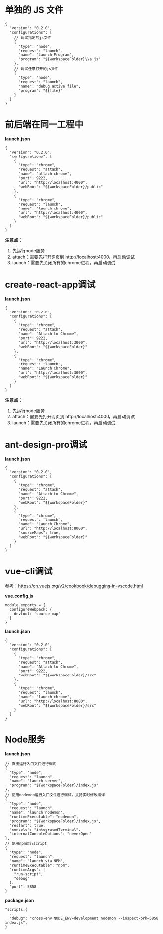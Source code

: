 # 单独的 JS 文件

```
{
  "version": "0.2.0",
  "configurations": [
    // 调试指定的js文件
    {
      "type": "node",
      "request": "launch",
      "name": "Launch Program",
      "program": "${workspaceFolder}\\a.js"
    },
    // 调试任意打开的js文件
    {
      "type": "node",
      "request": "launch",
      "name": "debug active file",
      "program": "${file}"
    }
  ]
}
```

# 前后端在同一工程中

**launch.json**

```
{
  "version": "0.2.0",
  "configurations": [  
    {
      "type": "chrome",
      "request": "attach",
      "name": "attach chrome",
      "port": 9222,
      "url": "http://localhost:4000",
      "webRoot": "${workspaceFolder}/public"
    },
    {
      "type": "chrome",
      "request": "launch",
      "name": "launch chrome",
      "url": "http://localhost:4000",
      "webRoot": "${workspaceFolder}/public"
    }
  ]
}
```
**注意点：**

1. 先运行node服务
2. attach：需要先打开网页到 http://localhost:4000，再启动调试
3. launch：需要先关闭所有的chrome进程，再启动调试

# create-react-app调试

**launch.json**

```
{
  "version": "0.2.0",
  "configurations": [
    {
      "type": "chrome",
      "request": "attach",
      "name": "Attach to Chrome",
      "port": 9222,
      "url": "http://localhost:3000",
      "webRoot": "${workspaceFolder}"
    },
    {
      "type": "chrome",
      "request": "launch",
      "name": "Launch Chrome",
      "url": "http://localhost:3000",
      "webRoot": "${workspaceFolder}"
    }
  ]
}
```

**注意点：**

1. 先运行node服务
2. attach：需要先打开网页到 http://localhost:4000，再启动调试
3. launch：需要先关闭所有的chrome进程，再启动调试

# ant-design-pro调试

**launch.json**

```
{
  "version": "0.2.0",
  "configurations": [
    {
      "type": "chrome",
      "request": "attach",
      "name": "Attach to Chrome",
      "port": 9222,
      "webRoot": "${workspaceFolder}"
    },
    {
      "type": "chrome",
      "request": "launch",
      "name": "Launch Chrome",
      "url": "http://localhost:8000",
      "sourceMaps": true,
      "webRoot": "${workspaceFolder}"
    }
  ]
}
```

# vue-cli调试

参考：https://cn.vuejs.org/v2/cookbook/debugging-in-vscode.html

**vue.config.js**

```
module.exports = {
  configureWebpack: {
    devtool: 'source-map'
  }
}
```

**launch.json**

```
{
  "version": "0.2.0",
  "configurations": [
    {
      "type": "chrome",
      "request": "attach",
      "name": "Attach to Chrome",
      "port": 9222,
      "webRoot": "${workspaceFolder}/src"
    },
    {
      "type": "chrome",
      "request": "launch",
      "name": "launch chrome",
      "url": "http://localhost:8080",
      "webRoot": "${workspaceFolder}/src"
    }
  ]
}
```

# Node服务

**launch.json**

```
// 直接运行入口文件进行调试
{
  "type": "node",
  "request": "launch",
  "name": "launch server",
  "program": "${workspaceFolder}/index.js"
},
// 使用nodemon运行入口文件进行调试，支持实时修改编译
{
  "type": "node",
  "request": "launch",
  "name": "launch nodemon",
  "runtimeExecutable": "nodemon",
  "program": "${workspaceFolder}/index.js",
  "restart": true,
  "console": "integratedTerminal",
  "internalConsoleOptions": "neverOpen"
},
// 使用npm运行script
{
  "type": "node",
  "request": "launch",
  "name": "launch via NPM",
  "runtimeExecutable": "npm",
  "runtimeArgs": [
    "run-script",
    "debug"
  ],
  "port": 5858
}
```

**package.json**

```
"scripts:{
  ...
  "debug": "cross-env NODE_ENV=development nodemon --inspect-brk=5858 index.js",
}
```
